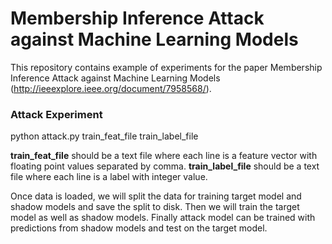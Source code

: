 # Membership Inference Attack against Machine Learning Models
This repository contains example of experiments for the paper Membership Inference Attack against Machine Learning Models (http://ieeexplore.ieee.org/document/7958568/). 

### Attack Experiment

python attack.py train_feat_file train_label_file

**train_feat_file** should be a text file where each line is a feature vector with floating point values separated by comma. 
**train_label_file** should be a text file where each line is a label with integer value. 

Once data is loaded, we will split the data for training target model and shadow models and save the split to disk. Then we will train the target model as well as shadow models. Finally attack model can be trained with predictions from shadow models and test on the target model. 
